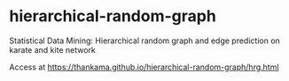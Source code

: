 # hierarchical-random-graph
Statistical Data Mining: Hierarchical random graph and edge prediction on karate and kite network

Access at https://thankama.github.io/hierarchical-random-graph/hrg.html
